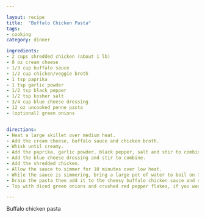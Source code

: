```yaml
---

layout: recipe
title:  "Buffalo Chicken Pasta"
tags: 
- cooking
category: dinner

ingredients:
- 2 cups shredded chicken (about 1 lb)
- 8 oz cream cheese
- 1/3 cup buffalo sauce
- 1/2 cup chicken/veggie broth
- 1 tsp paprika
- 1 tsp garlic powder
- 1/2 tsp black pepper
- 1/2 tsp kosher salt
- 3/4 cup blue cheese dressing
- 12 oz uncooked penne pasta
- (optional) green onions


directions:
- Heat a large skillet over medium heat.
- Add the cream cheese, buffalo sauce and chicken broth.
- Whisk until creamy.
- Add the paprika, garlic powder, black pepper, salt and stir to combine
- Add the blue cheese dressing and stir to combine.
- Add the shredded chicken.
- Allow the sauce to simmer for 10 minutes over low heat.
- While the sauce is simmering, bring a large pot of water to boil on the stove. Add the penne pasta and cook according to package directions.
- Drain the pasta then add it to the cheesy buffalo chicken sauce and stir to combine.
- Top with diced green onions and crushed red pepper flakes, if you would like.

---
```


Buffalo chicken pasta